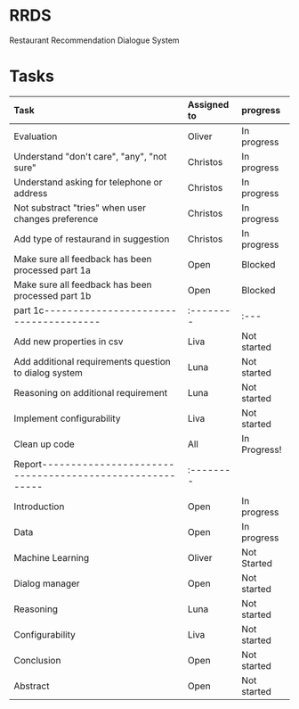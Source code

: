 # RRDS
Restaurant Recommendation Dialogue System

# Tasks

| Task                                | Assigned to | progress |
|:-------------------------------------|:---------|:---|
| Evaluation                       | Oliver      | In progress |
| Understand "don't care", "any", "not sure" | Christos   | In progress |
| Understand asking for telephone or address | Christos | In progress |
| Not substract "tries" when user changes preference | Christos | In progress |
| Add type of restaurand in suggestion | Christos | In progress |
| Make sure all feedback has been processed part 1a| Open| Blocked |
| Make sure all feedback has been processed part 1b| Open| Blocked |
|part 1c--------------------------------------|:--------| :---|
| Add new properties in csv | Liva| Not started |
| Add additional requirements question to dialog system | Luna| Not started |
| Reasoning on additional requirement | Luna | Not started |
| Implement configurability | Liva | Not started |
| Clean up code | All| In Progress!|
|Report--------------------------------------------------------|:--------|
| Introduction | Open| In progress |
| Data | Open | In progress |
| Machine Learning | Oliver| Not Started |
| Dialog manager | Open | Not started |
| Reasoning | Luna | Not started |
| Configurability | Liva | Not started |
| Conclusion | Open | Not started |
| Abstract | Open | Not started |
